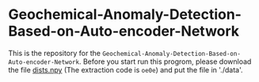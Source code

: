 # Geochemical-Anomaly-Detection-Based-on-Auto-encoder-Network

This is the repository for the `Geochemical-Anomaly-Detection-Based-on-Auto-encoder-Network`. Before you start run this progrom, please download the file [dists.npy](https://pan.baidu.com/s/1P_DAcwE8KWE3eiSUyIl9XA?pwd=oe0e)
(The extraction code is `oe0e`) and put the file in './data'.
